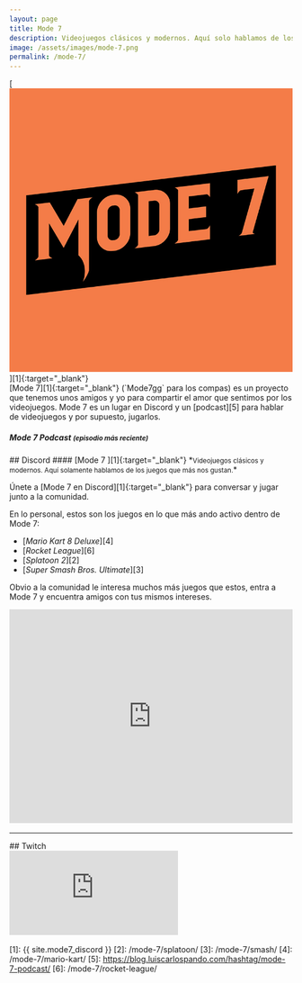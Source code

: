 ```yaml
---
layout: page
title: Mode 7
description: Videojuegos clásicos y modernos. Aquí solo hablamos de los juegos que más nos gustan. 🎮 🕹️
image: /assets/images/mode-7.png
permalink: /mode-7/
---
```


<div class="row">
<div class="col-12 col-sm-4 col-md-3 col-lg-2 text-center">
[<img class="img-fluid" src="/assets/images/mode-7-logo.jpg" alt="" />][1]{:target="_blank"}
</div>
<div class="col-12 col-sm-8 col-md-9 col-lg-10 my-auto">
[Mode 7][1]{:target="_blank"} (`Mode7gg` para los compas) es un proyecto que tenemos unos amigos y yo para compartir el amor que sentimos por los videojuegos. Mode 7 es un lugar en Discord y un [podcast][5] para hablar de videojuegos y por supuesto, jugarlos.
</div>
</div>

<div class="row">
<div class="col-12">
<div class="card text-center">
<div class="card-header">
<h5 class="card-title"><i class="fas fa-microphone-alt"></i> Mode 7 Podcast <small>(episodio más reciente)</small></h5>
</div>
<div class="card-body">
<h3 class="card-text">
<span id="mode-7-podcast-latest-episode"></span>
</h3>
</div>
<div class="card-footer text-muted">
<span id="mode-7-podcast-latest-episode-timestamp"></span>
</div>
</div>
</div>
</div>

<div class="row">
<div class="col-md-12 col-lg-6 my-auto">
## <i class="fab fa-discord"></i> Discord
#### [Mode 7 <i class="fas fa-external-link-alt" data-toggle="tooltip" data-placement="top" title="Abrir Mode 7 en Discord"></i>][1]{:target="_blank"}
*<small>Videojuegos clásicos y modernos. Aquí solamente hablamos de los juegos que más nos gustan.</small>*

Únete a [Mode 7 en Discord][1]{:target="_blank"} para conversar y jugar junto a la comunidad.

En lo personal, estos son los juegos en lo que más ando activo dentro de Mode 7:
- [*Mario Kart 8 Deluxe*][4]
- [*Rocket League*][6]
- [*Splatoon 2*][2]
- [*Super Smash Bros. Ultimate*][3]

Obvio a la comunidad le interesa muchos más juegos que estos, entra a Mode 7 y encuentra amigos con tus mismos intereses.
</div>
<div class="col-md-12 col-lg-6 my-auto">
<iframe src="https://discordapp.com/widget?id=478777821087662092&theme=dark" width="100%" height="380" allowtransparency="true" frameborder="0"></iframe>
</div>
</div>

<hr>

<div class="row">
<div class="col-12">
## <i class="fab fa-twitch"></i> Twitch
<div class="embed-responsive embed-responsive-16by9 mb-5" style="margin-bottom: 0;">
<iframe
    src="https://player.twitch.tv/?channel=mode7gg&parent=luiscarlospando.com"
    frameborder="0"
    scrolling="no"
    allowfullscreen="true">
</iframe>
</div>
</div>

<script src="https://cdn.jsdelivr.net/npm/@widgetbot/crate@3" async defer>
  new Crate({
    server: '478777821087662092',
    channel: '478782494666129419',
    shard: 'https://e.widgetbot.io'
  })
</script>

[1]: {{ site.mode7_discord }}
[2]: /mode-7/splatoon/
[3]: /mode-7/smash/
[4]: /mode-7/mario-kart/
[5]: https://blog.luiscarlospando.com/hashtag/mode-7-podcast/
[6]: /mode-7/rocket-league/